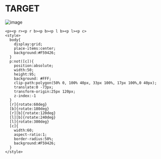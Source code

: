# TARGET

![image](https://github.com/gaschneider/cssbattle/assets/16023844/2d687147-064a-4449-ac88-0de0e7f90b48)

```
<p><p r><p r b><p b><p l b><p l><p c>
<style>
  body{
    display:grid;
    place-items:center;
    background:#F59426;
  }
  p:not([c]){
    position:absolute;
    width:50;
    height:95;
    background: #FFF;
    clip-path:polygon(50% 0, 100% 40px, 33px 100%, 17px 100%,0 40px);
    translate:0 -73px;
    transform-origin:25px 120px;
    z-index:-1
  }
  [r]{rotate:60deg}
  [b]{rotate:180deg}
  [r][b]{rotate:120deg}
  [l][b]{rotate:240deg}
  [l]{rotate:300deg}
  [c]{
    width:60;
    aspect-ratio:1;
    border-radius:50%;
    background:#F59426;
  }
</style>
```
